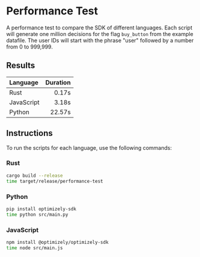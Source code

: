 
# Performance Test

A performance test to compare the SDK of different languages.
Each script will generate one million decisions for the flag `buy_button` from the example datafile.
The user IDs will start with the phrase "user" followed by a number from 0 to 999,999.

## Results

| Language   | Duration |
| :--------- | -------: |
| Rust       |    0.17s |
| JavaScript |    3.18s |
| Python     |   22.57s |

## Instructions

To run the scripts for each language, use the following commands:

### Rust
```sh
cargo build --release
time target/release/performance-test
```

### Python
```sh
pip install optimizely-sdk
time python src/main.py
```

### JavaScript
```sh
npm install @optimizely/optimizely-sdk
time node src/main.js
```